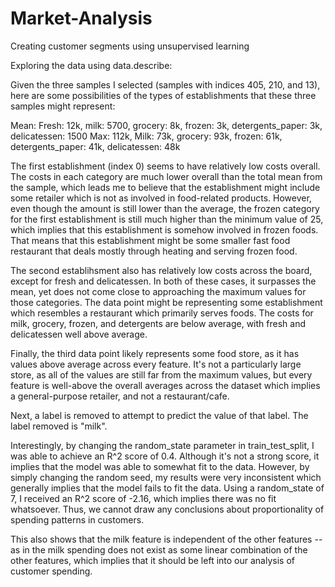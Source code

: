 # Market-Analysis
Creating customer segments using unsupervised learning

Exploring the data using data.describe:



Given the three samples I selected (samples with indices 405, 210, and 13), here are some possibilities of the types of establishments that these three samples might represent:

Mean: Fresh: 12k, milk: 5700, grocery: 8k, frozen: 3k, detergents_paper: 3k, delicatessen: 1500 Max: 112k, Milk: 73k, grocery: 93k, frozen: 61k, detergents_paper: 41k, delicatessen: 48k

The first establishment (index 0) seems to have relatively low costs overall. The costs in each category are much lower overall than the total mean from the sample, which leads me to believe that the establishment might include some retailer which is not as involved in food-related products. However, even though the amount is still lower than the average, the frozen category for the first establishment is still much higher than the minimum value of 25, which implies that this establishment is somehow involved in frozen foods. That means that this establishment might be some smaller fast food restaurant that deals mostly through heating and serving frozen food.

The second establihsment also has relatively low costs across the board, except for fresh and delicatessen. In both of these cases, it surpasses the mean, yet does not come close to approaching the maximum values for those categories. The data point might be representing some establishment which resembles a restaurant which primarily serves foods. The costs for milk, grocery, frozen, and detergents are below average, with fresh and delicatessen well above average.

Finally, the third data point likely represents some food store, as it has values above average across every feature. It's not a particularly large store, as all of the values are still far from the maximum values, but every feature is well-above the overall averages across the dataset which implies a general-purpose retailer, and not a restaurant/cafe.

Next, a label is removed to attempt to predict the value of that label. The label removed is "milk". 

 Interestingly, by changing the random_state parameter in train_test_split, I was able to achieve an R^2 score of 0.4. Although it's not a strong score, it implies that the model was able to somewhat fit to the data. However, by simply changing the random seed, my results were very inconsistent which generally implies that the model fails to fit the data. Using a random_state of 7, I received an R^2 score of -2.16, which implies there was no fit whatsoever. Thus, we cannot draw any conclusions about proportionality of spending patterns in customers.
 
This also shows that the milk feature is independent of the other features -- as in the milk spending does not exist as some linear combination of the other features, which implies that it should be left into our analysis of customer spending.
